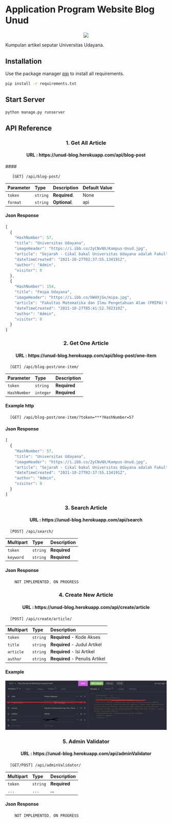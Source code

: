 # Application Program Website Blog Unud
<p align="center"><img align="center" src="https://upload.wikimedia.org/wikipedia/id/2/2d/Logo-unud-baru.png"></p>
Kumpulan artikel seputar Universitas Udayana.


## Installation

Use the package manager [pip](https://pip.pypa.io/en/stable/) to install all requirements.

```bash
pip install -r requirements.txt
```

## Start Server

```bash
python manage.py runserver
```

## API Reference
<h3 align="center">1. Get All Article</h3>
<h4 align="center">URL : https://unud-blog.herokuapp.com/api/blog-post </h4>
#### 

```http
   [GET] /api/blog-post/
```


| Parameter | Type     | Description                |Default Value|
| :-------- | :------- | :------------------------- |:------|
| `token` | `string` | **Required**. |None|
| `format`| `string` | **Optional**.  |api|

#### Json Response

```javascript
[
  {
    "HashNumber": 57,
    "title": "Universitas Udayana",
    "imageHeader": "https://i.ibb.co/2yCNvNX/Kampus-Unud.jpg",
    "article": "Sejarah - Cikal bakal Universitas Udayana adalah Fakultas Sastra cabang Universitas Airlangga yang diresmikan oleh P. J. M. Presiden Republik Indonesia Ir. Soekarno, dibuka oleh J. M. Menteri P.P dan K. Prof. DR. Priyono pada tanggal 29 September 1958 sebagaimana tertulis pada Prasasti di Fakultas Sastra, Jalan Nias, Denpasar. Universitas Udayana secara sah berdiri pada tanggal 17 Agustus 1962 dan merupakan perguruan tinggi negeri tertua di daerah Provinsi Bali. Sebelumnya, sejak tanggal 29 September 1958 di Bali sudah berdiri sebuah fakultas yang bernama fakultas Sastra Udayana sebagai cabang dari Universitas Airlangga.\r\n\r\nFakultas Sastra Udayana inilah yang merupakan embrio daripada berdirinya Universitas Udayana. Berdasarkan Surat Keputusan Menteri PTIP No.104/1962, tanggal 9 Agustus 1962, Universitas Udayana secara sah berdiri sejak tanggal 17 Agustus 1962. Akan tetapi, karena hari lahir Universitas Udayana jatuh bersamaan dengan hari Proklamasi Kemerdekaan Republik Indonesia, maka perayaan hari ulang tahun Universitas Udayana dialihkan menjadi tanggal 29 September dengan mengambil tanggal peresmian fakultas sastra yang telah berdiri sejak tahun 1958.[8]",
    "dateTimeCreated": "2021-10-27T02:37:55.134191Z",
    "author": "Admin",
    "visitor": 0
  },
  {
    "HashNumber": 154,
    "title": "Fmipa Udayana",
    "imageHeader": "https://i.ibb.co/hW4XjGx/mipa.jpg",
    "article": "Fakultas Matematika dan Ilmu Pengetahuan Alam (FMIPA) Universitas Udayana terbentuk melalui beberapa tahap. Pada 1984 dibentuk Jurusan Kimia dan Fisika. Pada tahun 1985 dibentuk Jurusan Biologi, dilanjukan dengan jurusan matematka pada tahun 2000 dan terakhir jurusan Farmasi diijinkan 2005.",
    "dateTimeCreated": "2021-10-27T05:41:52.702310Z",
    "author": "Admin",
    "visitor": 0
  }
]
```

#### 
<h3 align="center">2. Get One Article</h3>
<h4 align="center">URL : https://unud-blog.herokuapp.com/api/blog-post/one-item </h4>

```http
  [GET] /api/blog-post/one-item/
```

| Parameter | Type     | Description                       |
| :-------- | :------- | :-------------------------------- |
| `token`      | `string` | **Required** |
| `HashNumber`      | `integer` | **Required** |

#### Example http

```http
  [GET] /api/blog-post/one-item/?token=***?HashNumber=57
```
#### Json Response
```javascript
[
  {
    "HashNumber": 57,
    "title": "Universitas Udayana",
    "imageHeader": "https://i.ibb.co/2yCNvNX/Kampus-Unud.jpg",
    "article": "Sejarah - Cikal bakal Universitas Udayana adalah Fakultas Sastra cabang Universitas Airlangga yang diresmikan oleh P. J. M. Presiden Republik Indonesia Ir. Soekarno, dibuka oleh J. M. Menteri P.P dan K. Prof. DR. Priyono pada tanggal 29 September 1958 sebagaimana tertulis pada Prasasti di Fakultas Sastra, Jalan Nias, Denpasar. Universitas Udayana secara sah berdiri pada tanggal 17 Agustus 1962 dan merupakan perguruan tinggi negeri tertua di daerah Provinsi Bali. Sebelumnya, sejak tanggal 29 September 1958 di Bali sudah berdiri sebuah fakultas yang bernama fakultas Sastra Udayana sebagai cabang dari Universitas Airlangga.\r\n\r\nFakultas Sastra Udayana inilah yang merupakan embrio daripada berdirinya Universitas Udayana. Berdasarkan Surat Keputusan Menteri PTIP No.104/1962, tanggal 9 Agustus 1962, Universitas Udayana secara sah berdiri sejak tanggal 17 Agustus 1962. Akan tetapi, karena hari lahir Universitas Udayana jatuh bersamaan dengan hari Proklamasi Kemerdekaan Republik Indonesia, maka perayaan hari ulang tahun Universitas Udayana dialihkan menjadi tanggal 29 September dengan mengambil tanggal peresmian fakultas sastra yang telah berdiri sejak tahun 1958.[8]",
    "dateTimeCreated": "2021-10-27T02:37:55.134191Z",
    "author": "Admin",
    "visitor": 0
  }
]
```

#### 
<h3 align="center">3. Search Article</h3>
<h4 align="center">URL : https://unud-blog.herokuapp.com/api/search </h4>

```http
  [POST] /api/search/
```

| Multipart | Type     | Description                       |
| :-------- | :------- | :-------------------------------- |
| `token`      | `string` | **Required** |
| `keyword`      | `string` | **Required** |

#### Json Response
```javascript
    NOT IMPLEMENTED, ON PROGRESS
```

#### 
<h3 align="center">4. Create New Article</h3>
<h4 align="center">URL : https://unud-blog.herokuapp.com/api/create/article </h4>

```http
  [POST] /api/create/article/
```

| Multipart | Type     | Description                       |
| :-------- | :------- | :-------------------------------- |
| `token`      | `string` | **Required** - Kode Akses |
| `title`      | `string` | **Required** - Judul Artikel|
| `article`    | `string` | **Required** - Isi Artikel |
| `author`      | `string` | **Required** - Penulis Artikel|

#### Example
![img.png](img.png)

#### 
<h3 align="center">5. Admin Validator</h3>
<h4 align="center">URL : https://unud-blog.herokuapp.com/api/adminValidator </h4>

```http
  [GET/POST] /api/adminValidator/
```

| Multipart | Type     | Description                       |
| :-------- | :------- | :-------------------------------- |
| `token`      | `string` | **Required** |
| `...`      | `...` | **...** |

#### Json Response
```javascript
    NOT IMPLEMENTED, ON PROGRESS
```
  